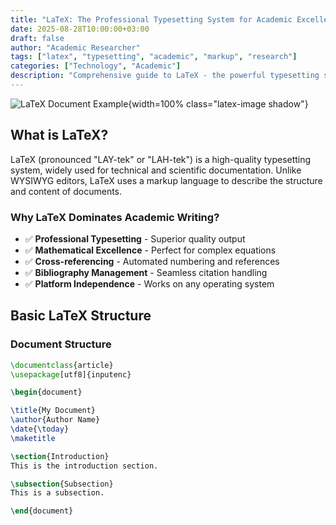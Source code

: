 ```yaml
---
title: "LaTeX: The Professional Typesetting System for Academic Excellence"
date: 2025-08-28T10:00:00+03:00
draft: false
author: "Academic Researcher"
tags: ["latex", "typesetting", "academic", "markup", "research"]
categories: ["Technology", "Academic"]
description: "Comprehensive guide to LaTeX - the powerful typesetting system for scientific and technical documentation"
---
```


![LaTeX Document Example](latex-document.jpg){width=100% class="latex-image shadow"}

## What is LaTeX?

LaTeX (pronounced "LAY-tek" or "LAH-tek") is a high-quality typesetting system, widely used for technical and scientific documentation. Unlike WYSIWYG editors, LaTeX uses a markup language to describe the structure and content of documents.

### Why LaTeX Dominates Academic Writing?
- ✅ **Professional Typesetting** - Superior quality output
- ✅ **Mathematical Excellence** - Perfect for complex equations
- ✅ **Cross-referencing** - Automated numbering and references
- ✅ **Bibliography Management** - Seamless citation handling
- ✅ **Platform Independence** - Works on any operating system

## Basic LaTeX Structure

### Document Structure
```latex
\documentclass{article}
\usepackage[utf8]{inputenc}

\begin{document}

\title{My Document}
\author{Author Name}
\date{\today}
\maketitle

\section{Introduction}
This is the introduction section.

\subsection{Subsection}
This is a subsection.

\end{document}
